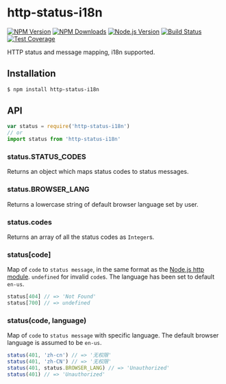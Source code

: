 # http-status-i18n

[![NPM Version][npm-image]][npm-url]
[![NPM Downloads][downloads-image]][downloads-url]
[![Node.js Version][node-version-image]][node-version-url]
[![Build Status][travis-image]][travis-url]
[![Test Coverage][coveralls-image]][coveralls-url]

HTTP status and message mapping, i18n supported.

## Installation

```sh
$ npm install http-status-i18n
```

## API

```js
var status = require('http-status-i18n')
// or 
import status from 'http-status-i18n'
```

### status.STATUS_CODES

Returns an object which maps status codes to status messages.

### status.BROWSER_LANG

Returns a lowercase string of default browser language set by user.

### status.codes

Returns an array of all the status codes as `Integer`s.

### status[code]

Map of `code` to `status message`, in the same format as the [Node.js http module](https://nodejs.org/dist/latest/docs/api/http.html#http_http_status_codes). `undefined` for invalid `code`s. The language has been set to default `en-us`.

```js
status[404] // => 'Not Found'
status[700] // => undefined
```

### status(code, language)

Map of `code` to `status message` with specific language. The default browser language is assumed to be `en-us`.

```js
status(401, 'zh-cn') // => '无权限'
status(401, 'zh-CN') // => '无权限'
status(401, status.BROWSER_LANG) // => 'Unauthorized'
status(401) // => 'Unauthorized'
```

[npm-image]: https://img.shields.io/npm/v/http-status-i18n.svg?style=flat-square
[npm-url]: https://npmjs.org/package/http-status-i18n
[node-version-image]: https://img.shields.io/node/v/http-status-i18n.svg?style=flat-square
[node-version-url]: https://nodejs.org/en/download
[travis-image]: https://img.shields.io/travis/muwenzi/http-status-i18n.svg?style=flat-square
[travis-url]: https://travis-ci.org/muwenzi/http-status-i18n
[coveralls-image]: https://img.shields.io/coveralls/muwenzi/http-status-i18n.svg?style=flat-square
[coveralls-url]: https://coveralls.io/github/muwenzi/http-status-i18n?branch=master
[downloads-image]: https://img.shields.io/npm/dm/http-status-i18n.svg?style=flat-square
[downloads-url]: https://npmjs.org/package/http-status-i18n
